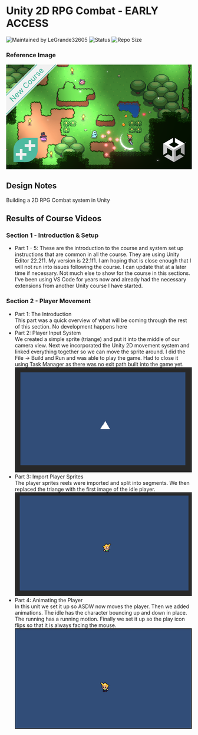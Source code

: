 # Unity 2D RPG Combat - EARLY ACCESS


![Maintained by LeGrande32605](https://img.shields.io/static/v1?label=Maintained%20by&message=LeGrande32605&color=blue)
![Status](https://img.shields.io/static/v1?label=Status&message=Work%20In%20Progress&color=yellow)
![Repo Size](https://img.shields.io/github/repo-size/legrande32605/Unity-2D-Top-Down-Pixel-Combat)

### Reference Image
![Course Image](./Images/UPC-Teachable-Thumbnail-New-Course.png)

## Design Notes
Building a 2D RPG Combat system in Unity


## Results of Course Videos
### Section 1 - Introduction & Setup
- Part 1 - 5: These are the introduction to the course and system set up instructions that are common in all the course.  They are using Unity Editor 22.2f1.  My version is 22.1f1.  I am hoping that is close enough that I will not run into issues following the course.  I can update that at a later time if necessary.  Not much else to show for the course in this sections.  I've been using VS Code for years now and already had the necessary extensions from another Unity course I have started.
### Section 2 - Player Movement
- Part 1: The Introduction   
This part was a quick overview of what will be coming through the rest of this section.  No development happens here
- Part 2: Player Input System  
We created a simple sprite (triange) and put it into the middle of our camera view.  Next we incorporated the Unity 2D movement system and linked everything together so we can move the sprite around.  I did the File -> Build and Run and was able to play the game.  Had to close it using Task Manager as there was no exit path built into the game yet.  
![The Playfield](./Images/The%20Playfield.png)
- Part 3: Import Player Sprites  
The player sprites reels were imported and split into segments.  We then replaced the triange with the first image of the idle player.  
![Hero Sprite](./Images/Hero%20Sprite.png)
- Part 4: Animating the Player  
In this unit we set it up so ASDW now moves the player.  Then we added animations.  The idle has the character bouncing up and down in place.  The running has a running motion.  Finally we set it up so the play icon flips so that it is always facing the mouse.  
![Animating the Player](./Images/Animating%20the%20Player.png)
<!---
- Part 3: Import Player Sprites   
[![Import Player Sprites](./Renders/Thumb%20-%20The%20Legs.png)](./Renders/The%20Legs.png)
- Part 4: Animating the Player   
[![Animating the Player](./Renders/Thumb%20-%20The%20Feet.png)](./Renders/The%20Feet.png)
- Part 5: Player Physics   
[![Player Physics](./Renders/Thumb%20-%20The%20Arms.png)](./Renders/The%20Arms.png)

<!---

### Section 3 - Hair and Clothing
- Part 1: Upper Boots   
[![Upper Boots](./Renders/Thumb%20-%20Upper%20Boots.png)](./Renders/Upper%20Boots.png)
- Part 2: Lower Boots   
[![Lower Boots](./Renders/Thumb%20-%20Lower%20Boots.png)](./Renders/Lower%20Boots.png)
- Part 3: Creases and Details   
[![Creases and Details](./Renders/Thumb%20-%20Creases%20and%20Details.png)](./Renders/Creases%20and%20Details.png)
- Part 3 (ALT): Baby's Got New Shoes   
[![Baby's Got New Shoes](./Renders/Thumb%20-%20Alt%20Clothes-Shoes.png)](./Renders/Alt%20Clothes-Shoes.png)
- Part 4: The Gloves   
[![The Gloves](./Renders/Thumb%20-%20The%20Gloves.png)](./Renders/The%20Gloves.png)
- Part 5: The Trousers   
[![The Trousers](./Renders/Thumb%20-%20The%20Trousers.png)](./Renders/The%20Trousers.png)
- Part 5 (ALT): Daisy Dukes   
[![Daisy Dukes](./Renders/Thumb%20-%20Alt%20Clothes-Trousers.png)](./Renders/Alt%20Clothes-Trousers.png)
- Part None (ALT): A Hat  
[![Daisy Dukes](./Renders/Thumb%20-%20Alt%20Clothes-Hat.png)](./Renders/Alt%20Clothes-Hat.png)
- Part 6: The Shirt   
[![The Shirt](./Renders/Thumb%20-%20The%20Shirt.png)](./Renders/The%20Shirt.png)
- Part 7: The Corset   
[![The Corset](./Renders/Thumb%20-%20The%20Corset.png)](./Renders/The%20Corset.png)
- Part 8: The Belt   
[![The Belt](./Renders/Thumb%20-%20The%20Belt.png)](./Renders/The%20Belt.png)
- Part 9: The Buckle   
[![The Buckle](./Renders/Thumb%20-%20The%20Buckle.png)](./Renders/The%20Buckle.png)
[![The Buckle-Close](./Renders/Thumb%20-%20The%20Buckle-close.png)](./Renders/The%20Buckle-close.png)
- Part 10: Eye Lashes   
[![Eye Lashes](./Renders/Thumb%20-%20Facial%20Hair.png)](./Renders/Facial%20Hair.png)
- Part 11: Shirt Drawstring   
[![Shirt Drawstring](./Renders/Thumb%20-%20Drawstring.png)](./Renders/Drawstring.png)
- Part 11: Base Hair   
[![Base Hair](./Renders/Thumb%20-%20Base%20Hair.png)](./Renders/Base%20Hair.png)
- Part 12: Hair Curves   
[![Hair Curves](./Renders/Thumb%20-%20Hair%20Curves.png)](./Renders/Hair%20Curves.png)
### Section 4 - Texturing
- Part 1: Unwrapping the Clothes   
[![Unwrapping the Clothes](./UVUnwrap/Thumb%20-%20Unwrapping%20the%20Clothes.png)](./UVUnwrap/Clothes.png)
- Part 2: Unwrapping the Body   
[![Unwrapping the Body](./UVUnwrap/Thumb%20-%20Unwrapping%20the%20Body.png)](./UVUnwrap/Body.png)
- Part 3: Finishing the Unwrap 
No updates on this section
- Part 4: Checking the Unwrap   
[![Checking the Unwrap](./UVUnwrap/Thumb%20-%20Textured.png)](./UVUnwrap/Textured.png)
- Part 5: Base Colors   
[![Base Colors](./Renders/Thumb%20-%20Base%20Colors.png)](./Renders/Base%20Colors.png)
- Part 6: Paint Mask   
[![Paint Mask](./Renders/Thumb%20-%20Paint%20Mask.png)](./Renders/Paint%20Mask.png)
- Part 7: Painting the Eyes  
[![Painting the Eyes](./Renders/Thumb%20-%20Painting%20the%20Eyes.png)](./Renders/Painting%20the%20Eyes.png)
- Part 8: Painting the Iris  
[![Painting the Iris](./Renders/Thumb%20-%20Painting%20the%20Iris.png)](./Renders/Painting%20the%20Iris.png)
- Part 9: Painting the Face  
[![Painting the Face](./Renders/Thumb%20-%20Painting%20the%20Face.png)](./Renders/Painting%20the%20Face.png)
- Part 10: Painting the Body  
    - Texture Image
[![Painting the Body](./Renders/Thumb%20-%20Painting%20the%20Body.png)](./Renders/Painting%20the%20Body.png)
    - Principal BSDF
[![Painting the Body-PBSDF](./Renders/Thumb%20-%20Painting%20the%20Body-PBSDF.png)](./Renders/Painting%20the%20Body-PBSDF.png)
    - Side by Side
[![Painting the Body-Comp](./Renders/Thumb%20-%20Painting%20the%20Body-Comp.png)](./Renders/Painting%20the%20Body-Comp.png)
- Part 11: Painting the Pants  
[![Painting the Pants](./Renders/Thumb%20-%20Painting%20the%20Pants.png)](./Renders/Painting%20the%20Pants.png)
- Part 12: Painting the Boots  
[![Painting the Boots](./Renders/Thumb%20-%20Painting%20the%20Boots.png)](./Renders/Painting%20the%20Boots.png)
- Part 13: Painting the Shirt  
[![Painting the Shirt](./Renders/Thumb%20-%20Painting%20the%20Shirt.png)](./Renders/Painting%20the%20Shirt.png)
- Part 14: The Buckle and Drawstring  
[![The Buckle and Drawstring](./Renders/Thumb%20-%20Buckle.png)](./Renders/Buckle.png)
- Part 13: The Hair  
[![The Hair](./Renders/Thumb%20-%20The%20Hair.png)](./Renders/The%20Hair.png)
### Section 4 - Rigging &amp; Posing
- Part 1: The Armature  
[![The Armature](./Renders/Thumb%20-%20Dem%20Bones.png)](./Renders/Dem%20Bones.png)
- Part 2-4: No Updates  
- Part 5: Rigging the Clothes  
[![The Rigging the Clothes](./Renders/Thumb%20-%20Rigging%20the%20Clothes.png)](./Renders/Rigging%20the%20Clothes.png)
- Part 6: Masking the Body  
[![Masking the Body](./Renders/Thumb%20-%20Masking%20the%20Body.png)](./Renders/Masking%20the%20Body.png)

-->